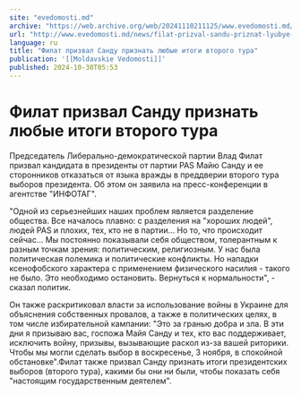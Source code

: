 ```yaml
---
site: "evedomosti.md"
archive: "https://web.archive.org/web/20241110211125/www.evedomosti.md/news/filat-prizval-sandu-priznat-lyubye-itogi-vtorogo-tura"
url: "http://www.evedomosti.md/news/filat-prizval-sandu-priznat-lyubye-itogi-vtorogo-tura"
language: ru
title: "Филат призвал Санду признать любые итоги второго тура"
publication: '[[Moldavskie Vedomosti]]'
published: 2024-10-30T05:53
---
```


# Филат призвал Санду признать любые итоги второго тура

Председатель Либерально-демократической партии Влад Филат призвал кандидата в президенты от партии PAS Майю Санду и ее сторонников отказаться от языка вражды в преддверии второго тура выборов президента. Об этом он заявила на пресс-конференции в агентстве "ИНФОТАГ".

"Одной из серьезнейших наших проблем является разделение общества. Все началось плавно: с разделения на "хороших людей", людей PAS и плохих, тех, кто не в партии... Но то, что происходит сейчас... Мы постоянно показывали себя обществом, толерантным к разным точкам зрения: политическим, религиозным. У нас была политическая полемика и политические конфликты. Но нападки ксенофобского характера с применением физического насилия - такого не было. Это необходимо остановить. Вернуться к нормальности", - сказал политик.

Он также раскритиковал власти за использование войны в Украине для объяснения собственных провалов, а также в политических целях, в том числе избирательной кампании: "Это за гранью добра и зла. В эти дни я призываю вас, госпожа Майя Санду и тех, кто вас поддерживает, исключить войну, призывы, вызывающие раскол из-за вашей риторики. Чтобы мы могли сделать выбор в воскресенье, 3 ноября, в спокойной обстановке".Филат также призвал Санду признать итоги президентских выборов (второго тура), какими бы они ни были, чтобы показать себя "настоящим государственным деятелем".